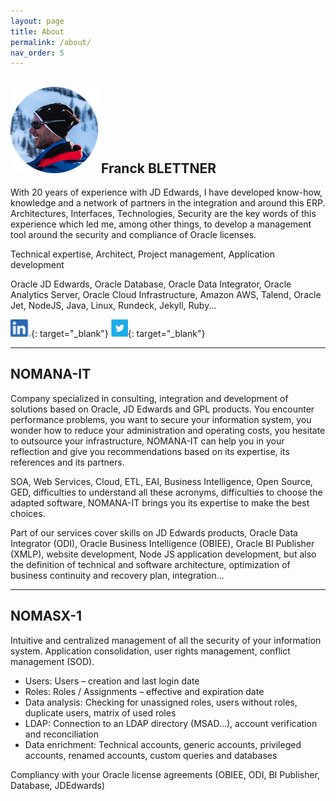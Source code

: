 ```yaml
---
layout: page
title: About
permalink: /about/
nav_order: 5
---
```

## ![NOMASX-1](../assets/about/fbl_logo.png) Franck BLETTNER 

With 20 years of experience with JD Edwards, I have developed know-how, knowledge and a network of partners in the integration and around this ERP. Architectures, Interfaces, Technologies, Security are the key words of this experience which led me, among other things, to develop a management tool around the security and compliance of Oracle licenses.

Technical expertise, Architect, Project management, Application development

Oracle JD Edwards, Oracle Database, Oracle Data Integrator, Oracle Analytics Server, Oracle Cloud Infrastructure, Amazon AWS, Talend, Oracle Jet, NodeJS, Java, Linux, Rundeck, Jekyll, Ruby...
 
[![NOMASX-1](../assets/about/linkedin.png)](http://www.linkedin.com/in/franck-blettner-72509510){: target="_blank"} 
[![NOMASX-1](../assets/about/twitter.png)](https://twitter.com/fblettner){: target="_blank"} 

---
## NOMANA-IT

Company specialized in consulting, integration and development of solutions based on Oracle, JD Edwards and GPL products.
You encounter performance problems, you want to secure your information system, you wonder how to reduce your administration and operating costs, you hesitate to outsource your infrastructure, NOMANA-IT can help you in your reflection and give you recommendations based on its expertise, its references and its partners.

SOA, Web Services, Cloud, ETL, EAI, Business Intelligence, Open Source, GED, difficulties to understand all these acronyms, difficulties to choose the adapted software, NOMANA-IT brings you its expertise to make the best choices.

Part of our services cover skills on JD Edwards products, Oracle Data Integrator (ODI), Oracle Business Intelligence (OBIEE), Oracle BI Publisher (XMLP), website development, Node JS application development, but also the definition of technical and software architecture, optimization of business continuity and recovery plan, integration…

---
## NOMASX-1

Intuitive and centralized management of all the security of your information system. Application consolidation, user rights management, conflict management (SOD).
* Users: Users – creation and last login date
* Roles: Roles / Assignments –  effective and expiration date
* Data analysis: Checking for unassigned roles, users without roles, duplicate users, matrix of used roles
* LDAP: Connection to an LDAP directory (MSAD…), account verification and reconciliation
* Data enrichment: Technical accounts, generic accounts, privileged accounts, renamed accounts, custom queries and databases

Compliancy with your Oracle license agreements (OBIEE, ODI, BI Publisher, Database, JDEdwards)